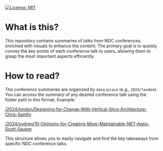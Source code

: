 <p>
  <a href="https://opensource.org/licenses/MIT">
    <img alt="License: MIT" src="https://img.shields.io/badge/License-MIT-blue.svg">
  </a>
</p>


# What is this? 

This repository contains summaries of talks from NDC conferences, enriched with visuals to enhance the content. The primary goal is to quickly convey the key points of each conference talk to users, allowing them to grasp the most important aspects efficiently.

# How to read?

The conference summaries are organized by `date/place` (e.g., `2024/london`). You can access the summary of any desired conference talk using the folder path in this format. Example:


[/2024/london/Designing-for-Change-With-Vertical-Slice-Architecture-Chris-Saintly](https://github.com/onurkanbakirci/ndc-conferences/blob/main/2024/london/Designing-for-Change-With-Vertical-Slice-Architecture-Chris-Saintly/article.md)

[/2024/sydney/10-Opinions-for-Creating-More-Maintainable-NET-Apps-Scott-Sauber](https://github.com/onurkanbakirci/ndc-conferences/blob/main/2024/sydney/10-Opinions-for-Creating-More-Maintainable-NET-Apps-Scott-Sauber/article.md)


This structure allows you to easily navigate and find the key takeaways from specific NDC conference talks.
